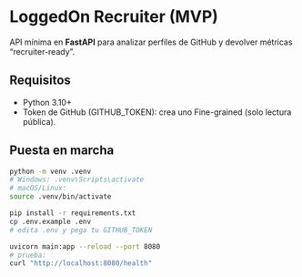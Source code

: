 # LoggedOn Recruiter (MVP)

API mínima en **FastAPI** para analizar perfiles de GitHub y devolver métricas “recruiter-ready”.

## Requisitos
- Python 3.10+
- Token de GitHub (GITHUB_TOKEN): crea uno Fine-grained (solo lectura pública).

## Puesta en marcha
```bash
python -m venv .venv
# Windows: .venv\Scripts\activate
# macOS/Linux:
source .venv/bin/activate

pip install -r requirements.txt
cp .env.example .env
# edita .env y pega tu GITHUB_TOKEN

uvicorn main:app --reload --port 8080
# prueba:
curl "http://localhost:8080/health"
